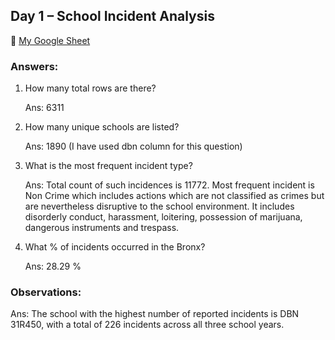 ## Day 1 – School Incident Analysis

🔗 [My Google Sheet](   https://docs.google.com/spreadsheets/d/1KaCyUrW0sljS1B6hFkGVZyw1sIwfcH8ugPVJX9JFCWc/edit?usp=sharing)

### Answers:

1. How many total rows are there?

   Ans: 6311
2. How many unique schools are listed?
  
   Ans: 1890 (I have used dbn column for this question)
  
3. What is the most frequent incident type?
   
   Ans: Total count of such incidences is 11772. Most frequent incident is Non Crime which includes actions which are not classified as crimes but are nevertheless disruptive to the school environment. It includes disorderly conduct, harassment, loitering, possession of marijuana, dangerous instruments and trespass.

4. What % of incidents occurred in the Bronx?

   Ans: 28.29 %

### Observations:

   Ans:  The school with the highest number of reported incidents is DBN 31R450, with a total of 226 incidents across all three school years.


